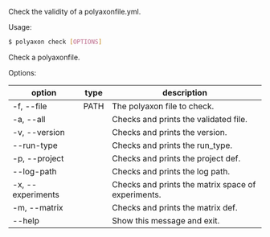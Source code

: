 Check the validity of a polyaxonfile.yml.

Usage:
```bash
$ polyaxon check [OPTIONS]
```

Check a polyaxonfile.

Options:

option| type | description
------|------|------------
  -f, --file| PATH| The polyaxon file to check.
  -a, --all| | Checks and prints the validated file.
  -v, --version| | Checks and prints the version.
  --run-type| | Checks and prints the run_type.
  -p, --project| | Checks and prints the project def.
  --log-path| | Checks and prints the log path.
  -x, --experiments| | Checks and prints the matrix space of experiments.
  -m, --matrix| | Checks and prints the matrix def.
  --help| | Show this message and exit.
